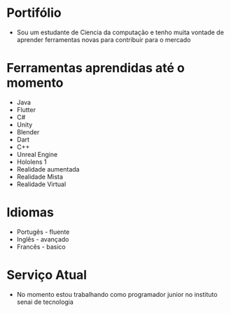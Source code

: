 # Portifólio

* Sou um estudante de Ciencia da computação e tenho muita vontade de aprender ferramentas novas para contribuir para o mercado

# Ferramentas aprendidas até o momento 

* Java
* Flutter
* C#
* Unity
* Blender
* Dart
* C++
* Unreal Engine
* Hololens 1
* Realidade aumentada
* Realidade Mista
* Realidade Virtual

# Idiomas
 * Portugês - fluente
 * Inglês - avançado
 * Francês - basico

# Serviço Atual
 
 * No momento estou trabalhando como programador junior no instituto senai de tecnologia 

